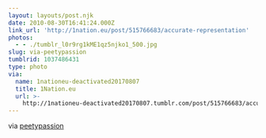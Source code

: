 ```yaml
---
layout: layouts/post.njk
date: 2010-08-30T16:41:24.000Z
link_url: 'http://1nation.eu/post/515766683/accurate-representation'
photos:
  - - ./tumblr_l0r9rg1kME1qz5njko1_500.jpg
slug: via-peetypassion
tumblrid: 1037486431
type: photo
via:
  name: 1nationeu-deactivated20170807
  title: 1Nation.eu
  url: >-
    http://1nationeu-deactivated20170807.tumblr.com/post/515766683/accurate-representation
---
```

<p>via <a href="http://1nation.eu/post/515766683/accurate-representation" class="tumblr_blog">peetypassion</a></p>
